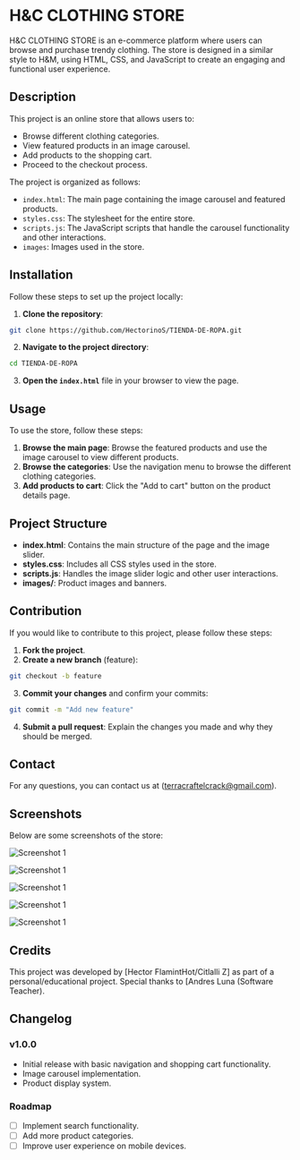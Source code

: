 # H&C CLOTHING STORE

H&C CLOTHING STORE is an e-commerce platform where users can browse and purchase trendy clothing. The store is designed in a similar style to H&M, using HTML, CSS, and JavaScript to create an engaging and functional user experience.

## Description

This project is an online store that allows users to:

- Browse different clothing categories.
- View featured products in an image carousel.
- Add products to the shopping cart.
- Proceed to the checkout process.

The project is organized as follows:

- `index.html`: The main page containing the image carousel and featured products.
- `styles.css`: The stylesheet for the entire store.
- `scripts.js`: The JavaScript scripts that handle the carousel functionality and other interactions.
- `images`: Images used in the store.

## Installation

Follow these steps to set up the project locally:

1. **Clone the repository**:
```sh
git clone https://github.com/HectorinoS/TIENDA-DE-ROPA.git
```

2. **Navigate to the project directory**:
```sh
cd TIENDA-DE-ROPA
```

3. **Open the `index.html`** file in your browser to view the page.

## Usage

To use the store, follow these steps:

1. **Browse the main page**: Browse the featured products and use the image carousel to view different products.
2. **Browse the categories**: Use the navigation menu to browse the different clothing categories.
3. **Add products to cart**: Click the "Add to cart" button on the product details page.

## Project Structure

- **index.html**: Contains the main structure of the page and the image slider.
- **styles.css**: Includes all CSS styles used in the store.
- **scripts.js**: Handles the image slider logic and other user interactions.
- **images/**: Product images and banners.

## Contribution

If you would like to contribute to this project, please follow these steps:

1. **Fork the project**.
2. **Create a new branch** (feature):
```sh
git checkout -b feature
```
3. **Commit your changes** and confirm your commits:
```sh
git commit -m "Add new feature"
```
4. **Submit a pull request**: Explain the changes you made and why they should be merged.

## Contact

For any questions, you can contact us at (terracraftelcrack@gmail.com).

## Screenshots

Below are some screenshots of the store:

![Screenshot 1](SCREENPLAY1.png)

![Screenshot 1](SCREENPLAY2.png)

![Screenshot 1](SCREENPLAY3.png)

![Screenshot 1](SCREENPLAY4.png)

![Screenshot 1](SCREENPLAY5.png)
## Credits

This project was developed by [Hector FlamintHot/Citlalli Z] as part of a personal/educational project. Special thanks to [Andres Luna (Software Teacher).

## Changelog

### v1.0.0

- Initial release with basic navigation and shopping cart functionality.
- Image carousel implementation.
- Product display system.

### Roadmap

- [ ] Implement search functionality.
- [ ] Add more product categories.
- [ ] Improve user experience on mobile devices.
